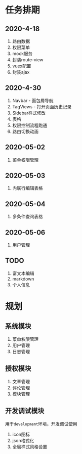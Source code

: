 # 任务排期

## 2020-4-18

1. 路由数据
1. 权限菜单
1. mock服务
1. 封装route-view
1. vuex配置
1. 封装ajax

## 2020-4-30
1. Navbar - 面包屑导航
1. TagViews - 打开页面历史记录
1. Sidebar样式修改
1. 表格
1. 权限控制流程跑通
1. 路由切换动画

## 2020-05-02
1. 菜单权限管理

## 2020-05-03
1. 内联行编辑表格

## 2020-05-04
1. 多条件查询表格

## 2020-05-06
1. 用户管理

## TODO
1. 富文本编辑
1. markdown
1. 个人信息

# 规划

## 系统模块
1. 菜单权限管理
1. 用户管理
1. 日志管理

## 授权模块
1. 文章管理
1. 评论管理
1. 模块管理

## 开发调试模块
用于`development`环境，开发调试使用

1. icon图标
1. json格式化
1. 全局样式风格设置

